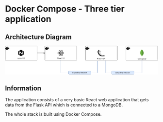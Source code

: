 # **Docker Compose - Three tier application**

## **Architecture Diagram**

![Three tier app diagram](./three-tier-app.png)

## **Information**

The application consists of a very basic React web application that gets data from the Flask API which is connected to a MongoDB.

The whole stack is built using Docker Compose.
